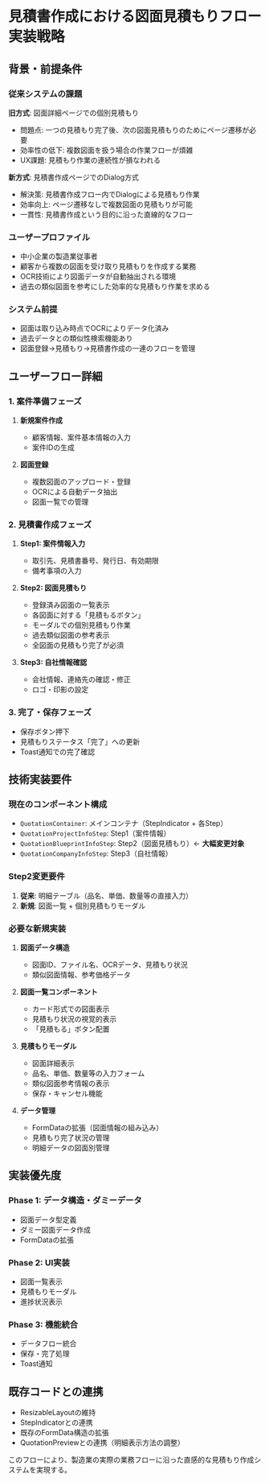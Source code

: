 # 見積書作成における図面見積もりフロー実装戦略

## 背景・前提条件

### 従来システムの課題

**旧方式**: 図面詳細ページでの個別見積もり

- 問題点: 一つの見積もり完了後、次の図面見積もりのためにページ遷移が必要
- 効率性の低下: 複数図面を扱う場合の作業フローが煩雑
- UX課題: 見積もり作業の連続性が損なわれる

**新方式**: 見積書作成ページでのDialog方式

- 解決策: 見積書作成フロー内でDialogによる見積もり作業
- 効率向上: ページ遷移なしで複数図面の見積もりが可能
- 一貫性: 見積書作成という目的に沿った直線的なフロー

### ユーザープロファイル

- 中小企業の製造業従事者
- 顧客から複数の図面を受け取り見積もりを作成する業務
- OCR技術により図面データが自動抽出される環境
- 過去の類似図面を参考にした効率的な見積もり作業を求める

### システム前提

- 図面は取り込み時点でOCRによりデータ化済み
- 過去データとの類似性検索機能あり
- 図面登録→見積もり→見積書作成の一連のフローを管理

## ユーザーフロー詳細

### 1. 案件準備フェーズ

1. **新規案件作成**
   - 顧客情報、案件基本情報の入力
   - 案件IDの生成

2. **図面登録**
   - 複数図面のアップロード・登録
   - OCRによる自動データ抽出
   - 図面一覧での管理

### 2. 見積書作成フェーズ

1. **Step1: 案件情報入力**
   - 取引先、見積書番号、発行日、有効期限
   - 備考事項の入力

2. **Step2: 図面見積もり**
   - 登録済み図面の一覧表示
   - 各図面に対する「見積もるボタン」
   - モーダルでの個別見積もり作業
   - 過去類似図面の参考表示
   - 全図面の見積もり完了が必須

3. **Step3: 自社情報確認**
   - 会社情報、連絡先の確認・修正
   - ロゴ・印影の設定

### 3. 完了・保存フェーズ

- 保存ボタン押下
- 見積もりステータス「完了」への更新
- Toast通知での完了確認

## 技術実装要件

### 現在のコンポーネント構成

- `QuotationContainer`: メインコンテナ（StepIndicator + 各Step）
- `QuotationProjectInfoStep`: Step1（案件情報）
- `QuotationBlueprintInfoStep`: Step2（図面見積もり）← **大幅変更対象**
- `QuotationCompanyInfoStep`: Step3（自社情報）

### Step2変更要件

1. **従来**: 明細テーブル（品名、単価、数量等の直接入力）
2. **新規**: 図面一覧 + 個別見積もりモーダル

### 必要な新規実装

1. **図面データ構造**
   - 図面ID、ファイル名、OCRデータ、見積もり状況
   - 類似図面情報、参考価格データ

2. **図面一覧コンポーネント**
   - カード形式での図面表示
   - 見積もり状況の視覚的表示
   - 「見積もる」ボタン配置

3. **見積もりモーダル**
   - 図面詳細表示
   - 品名、単価、数量等の入力フォーム
   - 類似図面参考情報の表示
   - 保存・キャンセル機能

4. **データ管理**
   - FormDataの拡張（図面情報の組み込み）
   - 見積もり完了状況の管理
   - 明細データの図面別管理

## 実装優先度

### Phase 1: データ構造・ダミーデータ

- 図面データ型定義
- ダミー図面データ作成
- FormDataの拡張

### Phase 2: UI実装

- 図面一覧表示
- 見積もりモーダル
- 進捗状況表示

### Phase 3: 機能統合

- データフロー統合
- 保存・完了処理
- Toast通知

## 既存コードとの連携

- ResizableLayoutの維持
- StepIndicatorとの連携
- 既存のFormData構造の拡張
- QuotationPreviewとの連携（明細表示方法の調整）

このフローにより、製造業の実際の業務フローに沿った直感的な見積もり作成システムを実現する。
